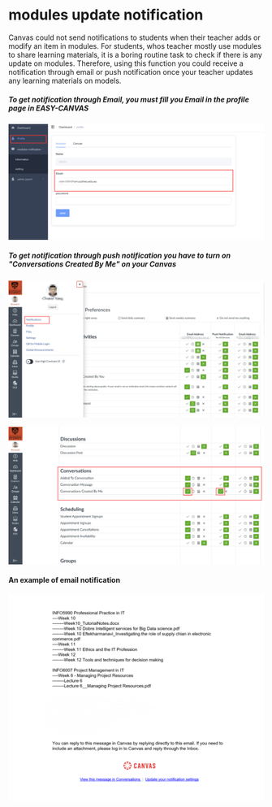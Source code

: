 # modules update notification

Canvas could not send notifications to students when their teacher adds or modify an item in modules. 
For students, whos teacher mostly use modules to share learning materials, 
it is a boring routine task to check if there is any update on modules. Therefore, 
using this function you could receive a notification through email or push notification once your teacher updates any learning materials on models.

##### To get notification through Email, you must fill you Email in the profile page in EASY-CANVAS

![](https://raw.githubusercontent.com/chunsiyang/easy-canvas/master/img/fill_email.png)

##### To get notification through push notification you have to turn on "Conversations Created By Me" on your Canvas

![](https://raw.githubusercontent.com/chunsiyang/easy-canvas/master/img/push1.png)

![](https://raw.githubusercontent.com/chunsiyang/easy-canvas/master/img/push2.png)


#### An example of email notification 

![](https://raw.githubusercontent.com/chunsiyang/easy-canvas/master/img/notification%20example.png)
